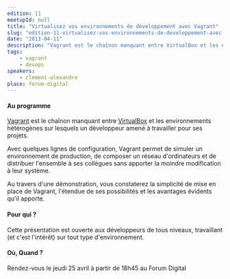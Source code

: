 ```yaml
---
edition: 11
meetupId: null
title: "Virtualisez vos environnements de développement avec Vagrant"
slug: "edition-11-virtualisez-vos-environnements-de-developpement-avec-vagrant"
date: "2013-04-11"
description: "Vagrant est le chaînon manquant entre VirtualBox et les environnements hétérogènes sur lesquels un développeur amené à travailler pour ses projets"
tags:
    - vagrant
    - devops
speakers:
    - clement-alexandre
place: forum-digital
---
```


#### Au programme

[Vagrant](http://www.vagrantup.com) est le chaînon manquant entre
[VirtualBox](http://www.virtualbox.org) et les environnements hétérogènes sur lesquels un
développeur amené à travailler pour ses projets.

Avec quelques lignes de configuration, Vagrant permet de simuler un environnement de production, de
composer un réseau d'ordinateurs et de distribuer l'ensemble à ses collègues sans apporter la
moindre modification à leur système.

Au travers d'une démonstration, vous constaterez la simplicité de mise en place de Vagrant,
l'étendue de ses possibilités et les avantages évidents qu'il apporte.

#### Pour qui ?

Cette présentation est ouverte aux développeurs de tous niveaux, travaillant (et c'est l'intérêt)
sur tout type d'environnement.

#### Où, Quand ?

Rendez-vous le jeudi 25 avril à partir de 18h45 au Forum Digital
